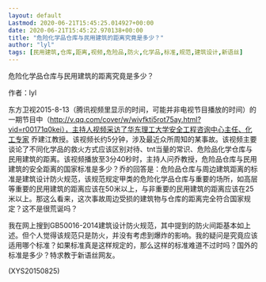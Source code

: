 ```yaml
---
layout: default
Lastmod: 2020-06-21T15:45:25.014927+00:00
date: 2020-06-21T15:45:22.970138+00:00
title: "危险化学品仓库与民用建筑的距离究竟是多少？"
author: "lyl"
tags: [民用建筑,仓库,距离,视频,危险品,防火,化学品,标准,规范,建筑设计,新语丝]
---
```


危险化学品仓库与民用建筑的距离究竟是多少？

作者：lyl

东方卫视2015-8-13（腾讯视频里显示的时间，可能并非电视节目播放的时间）的一期节目中（http://v.qq.com/cover/w/wivfkti5rot75ay.html?vid=r00171q0kei），主持人视频采访了华东理工大学安全工程咨询中心主任、化工专家 乔建江教授。该视频长约5分钟，涉及最近众所周知的某事故。该视频主要谈论了不同化学品的救火方式应该区别对待、tnt当量的常识、危险品化学仓库与民用建筑的距离。该视频播放至3分40秒时，主持人问乔教授，危险品仓库与民用建筑的安全距离的国家标准是多少？乔的回答是：危险品仓库与周边建筑距离的标准是建筑设计防火规范，该规范规定甲类的危险化学品仓库与重要的场所，如高层等重要的民用建筑的距离应该在50米以上，与非重要的民用建筑的距离应该在25米以上。那这么看来，这次事故周边受损的建筑物与仓库的距离完全符合国家规定？这不是很荒诞吗？

我在网上搜到GB50016-2014建筑设计防火规范，其中提到的防火间距基本如上述。但个人觉得该规范只是防火，并没有考虑到爆炸的影响。我的疑问是究竟应该适用哪个标准？如果标准真是这样规定的，那么这样的标准难道不过时吗？国外的标准是多少？特求教于新语丝网友。

(XYS20150825)

